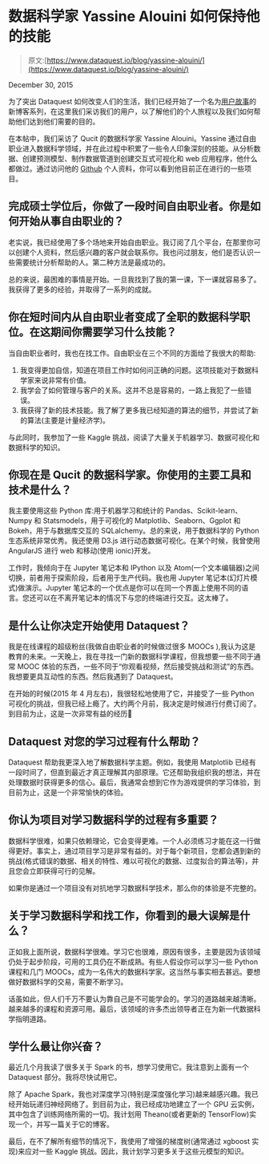 # 数据科学家 Yassine Alouini 如何保持他的技能

> 原文:[https://www.dataquest.io/blog/yassine-alouini/](https://www.dataquest.io/blog/yassine-alouini/)

December 30, 2015

为了突出 Dataquest 如何改变人们的生活，我们已经开始了一个名为[用户故事](https://www.dataquest.io/blog/topics/student-stories/)的新博客系列，在这里我们采访我们的用户，以了解他们的个人旅程以及我们如何帮助他们达到他们需要的目的。

在本帖中，我们采访了 Qucit 的数据科学家 Yassine Alouini。Yassine 通过自由职业进入数据科学领域，并在此过程中积累了一些令人印象深刻的技能。从分析数据、创建预测模型、制作数据管道到创建交互式可视化和 web 应用程序，他什么都做过。通过访问他的 [Github](https://github.com/yassineAlouini) 个人资料，你可以看到他目前正在进行的一些项目。

## 完成硕士学位后，你做了一段时间自由职业者。你是如何开始从事自由职业的？

老实说，我已经使用了多个场地来开始自由职业。我订阅了几个平台，在那里你可以创建个人资料，然后感兴趣的客户就会联系你。我也问过朋友，他们是否认识一些需要统计分析帮助的人。第二种方法是最成功的。

总的来说，最困难的事情是开始。一旦我找到了我的第一课，下一课就容易多了。我获得了更多的经验，并取得了一系列的成就。

## 你在短时间内从自由职业者变成了全职的数据科学职位。在这期间你需要学习什么技能？

当自由职业者时，我也在找工作。自由职业在三个不同的方面给了我很大的帮助:

1.  我变得更加自信，知道在项目工作时如何问正确的问题。这项技能对于数据科学家来说非常有价值。
2.  我学会了如何管理与客户的关系。这并不总是容易的，一路上我犯了一些错误。
3.  我获得了新的技术技能。我了解了更多我已经知道的算法的细节，并尝试了新的算法(主要是计量经济学)。

与此同时，我参加了一些 Kaggle 挑战，阅读了大量关于机器学习、数据可视化和数据科学的知识。

## 你现在是 Qucit 的数据科学家。你使用的主要工具和技术是什么？

我主要使用这些 Python 库:用于机器学习和统计的 Pandas、Scikit-learn、Numpy 和 Statsmodels，用于可视化的 Matplotlib、Seaborn、Ggplot 和 Bokeh，用于与数据库交互的 SQLalchemy。总的来说，用于数据科学的 Python 生态系统非常优秀。我还使用 D3.js 进行动态数据可视化。在某个时候，我曾使用 AngularJS 进行 web 和移动(使用 ionic)开发。

工作时，我倾向于在 Jupyter 笔记本和 IPython 以及 Atom(一个文本编辑器)之间切换，前者用于探索阶段，后者用于生产代码。我也用 Jupyter 笔记本(幻灯片模式)做演示。Jupyter 笔记本的一个优点是你可以在同一个界面上使用不同的语言。您还可以在不离开笔记本的情况下与您的终端进行交互。这太棒了。

## 是什么让你决定开始使用 Dataquest？

我是在线课程的超级粉丝(我做自由职业者的时候做过很多 MOOCs ),我认为这是教育的未来。一天晚上，我在寻找一门新的数据科学课程，但我想要一些不同于通常 MOOC 体验的东西，一些不同于“你观看视频，然后接受挑战和测试”的东西。我想要更具互动性的东西。然后我遇到了 Dataquest。

在开始的时候(2015 年 4 月左右)，我很轻松地使用了它，并接受了一些 Python 可视化的挑战，但我已经上瘾了。大约两个月前，我决定是时候进行付费订阅了。到目前为止，这是一次非常有益的经历🙂

## Dataquest 对您的学习过程有什么帮助？

Dataquest 帮助我更深入地了解数据科学主题。例如，我使用 Matplotlib 已经有一段时间了，但直到最近才真正理解其内部原理。它还帮助我组织我的想法，并在处理数据时获得更多的信心。最后，我通常会想到它作为游戏提供的学习体验，到目前为止，这是一个非常愉快的体验。

## 你认为项目对学习数据科学的过程有多重要？

数据科学很难，如果只依赖理论，它会变得更难。一个人必须练习才能在这一行做得更好。事实上，通过项目学习是非常有益的。对于每个新项目，您都会遇到新的挑战(格式错误的数据、相关的特性、难以可视化的数据、过度拟合的算法等)，并且您会立即获得可行的见解。

如果你是通过一个项目没有对抗地学习数据科学技术，那么你的体验是不完整的。

## 关于学习数据科学和找工作，你看到的最大误解是什么？

正如我上面所说，数据科学很难。学习它也很难，原因有很多，主要是因为该领域仍处于起步阶段，可用的工具仍在不断成熟。有些人假设你可以学习一些 Python 课程和几门 MOOCs，成为一名伟大的数据科学家。这当然与事实相去甚远。要想做好数据科学的交易，需要不断学习。

话虽如此，但人们千万不要认为靠自己是不可能学会的。学习的道路越来越清晰。越来越多的课程和资源可用。最后，该领域的许多杰出领导者正在为新一代数据科学指明道路。

## 学什么最让你兴奋？

最近几个月我读了很多关于 Spark 的书，想学习使用它。我注意到上面有一个 Dataquest 部分。我将尽快试用它。

除了 Apache Spark，我也对深度学习(特别是深度强化学习)越来越感兴趣。我已经开始玩递归神经网络了。到目前为止，我已经成功地建立了一个 GPU 云实例，其中包含了训练网络所需的一切。我计划用 Theano(或者更新的 TensorFlow)实现一个，并写一篇关于它的博客。

最后，在不了解所有细节的情况下，我使用了增强的梯度树(通常通过 xgboost 实现)来应对一些 Kaggle 挑战。因此，我计划学习更多关于这些元模型的知识。
